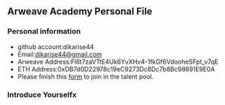 ## Arweave Academy Personal File

### Personal information

- github account:dikarise44
- Email:dikarise44@gmail.com
- Arweave Address:Fl6t7zaVTtE4Uk6YvXHv4-1fkGf6VdooheSFpt_v7qE
- ETH Address:0xDB7d0D22978c19eC9273Dc8Dc7b8Bc98691E9E0A
- Please finish this [form](https://docs.google.com/forms/d/e/1FAIpQLSfWA5fIIcBgmRppm3jNz5vmf9Mai_QMVil-2pO4r7YKn_Zhtw/viewform?usp=sf_link) to join in the talent pool.

### Introduce Yourselfx
